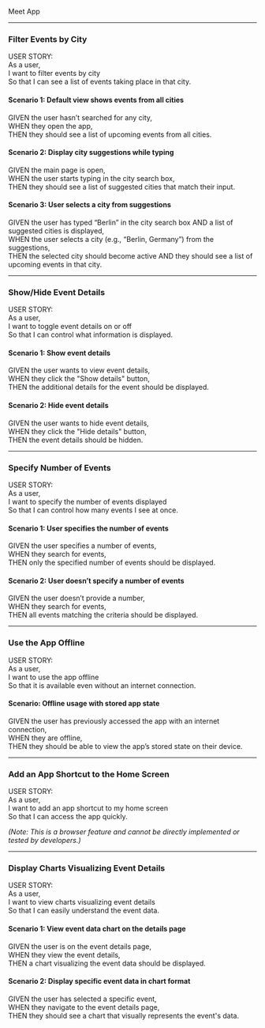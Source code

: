 Meet App 

---

### Filter Events by City  
USER STORY:  
As a user,  
I want to filter events by city  
So that I can see a list of events taking place in that city.  

#### Scenario 1: Default view shows events from all cities  
GIVEN the user hasn’t searched for any city,  
WHEN they open the app,  
THEN they should see a list of upcoming events from all cities.  

#### Scenario 2: Display city suggestions while typing  
GIVEN the main page is open,  
WHEN the user starts typing in the city search box,  
THEN they should see a list of suggested cities that match their input.  

#### Scenario 3: User selects a city from suggestions  
GIVEN the user has typed “Berlin” in the city search box AND a list of suggested cities is displayed,  
WHEN the user selects a city (e.g., “Berlin, Germany”) from the suggestions,  
THEN the selected city should become active AND they should see a list of upcoming events in that city.  

---

### Show/Hide Event Details  
USER STORY:  
As a user,  
I want to toggle event details on or off  
So that I can control what information is displayed.  

#### Scenario 1: Show event details  
GIVEN the user wants to view event details,  
WHEN they click the "Show details" button,  
THEN the additional details for the event should be displayed.  

#### Scenario 2: Hide event details  
GIVEN the user wants to hide event details,  
WHEN they click the "Hide details" button,  
THEN the event details should be hidden.  

---

### Specify Number of Events  
USER STORY:  
As a user,  
I want to specify the number of events displayed  
So that I can control how many events I see at once.  

#### Scenario 1: User specifies the number of events  
GIVEN the user specifies a number of events,  
WHEN they search for events,  
THEN only the specified number of events should be displayed.  

#### Scenario 2: User doesn’t specify a number of events  
GIVEN the user doesn’t provide a number,  
WHEN they search for events,  
THEN all events matching the criteria should be displayed.  

---

### Use the App Offline  
USER STORY:  
As a user,  
I want to use the app offline  
So that it is available even without an internet connection.  

#### Scenario: Offline usage with stored app state  
GIVEN the user has previously accessed the app with an internet connection,  
WHEN they are offline,  
THEN they should be able to view the app’s stored state on their device.  

---

### Add an App Shortcut to the Home Screen  
USER STORY:  
As a user,  
I want to add an app shortcut to my home screen  
So that I can access the app quickly.  

*(Note: This is a browser feature and cannot be directly implemented or tested by developers.)*  

---

### Display Charts Visualizing Event Details  
USER STORY:  
As a user,  
I want to view charts visualizing event details  
So that I can easily understand the event data.  

#### Scenario 1: View event data chart on the details page  
GIVEN the user is on the event details page,  
WHEN they view the event details,  
THEN a chart visualizing the event data should be displayed.  

#### Scenario 2: Display specific event data in chart format  
GIVEN the user has selected a specific event,  
WHEN they navigate to the event details page,  
THEN they should see a chart that visually represents the event's data.  
